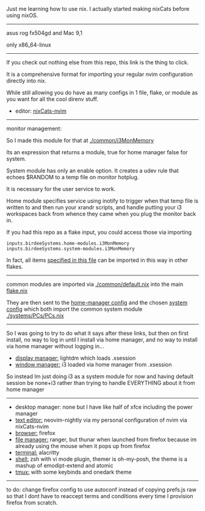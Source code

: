 Just me learning how to use nix. I actually started making nixCats before using nixOS.

---

asus rog fx504gd and Mac 9,1

only x86_64-linux

---

If you check out nothing else from this repo, this link is the thing to click.

It is a comprehensive format for importing your regular nvim configuration directly into nix.

While still allowing you do have as many configs in 1 file, flake, or module as you want for all the cool direnv stuff.

- editor: [nixCats-nvim](https://github.com/BirdeeHub/nixCats-nvim)

---

monitor management:

  So I made this module for that at [./common/i3MonMemory](./common/i3MonMemory)

  Its an expression that returns a module, true for home manager false for system.

  System module has only an enable option.
  It creates a udev rule that echoes $RANDOM to a temp file on monitor hotplug.

  It is necessary for the user service to work.

  Home module specifies service using inotify to trigger when that temp file is written to and then run your xrandr scripts, and handle putting your i3 workspaces back from whence they came when you plug the monitor back in.

  If you had this repo as a flake input, you could access those via importing

    inputs.birdeeSystems.home-modules.i3MonMemory
    inputs.birdeeSystems.system-modules.i3MonMemory

  In fact, all items [specified in this file](./common/default.nix) can be imported in this way in other flakes.

---

common modules are imported via [./common/default.nix](./common/default.nix) into the main [flake.nix](./flake.nix)

They are then sent to the [home-manager config](./homes/birdee.nix) and the chosen [system](./systems/PCs/aSUS/default.nix) [config](./systems/PCs/dustbook/default.nix) which both import the common system module [./systems/PCs/PCs.nix](./systems/PCs/PCs.nix)

---

So I was going to try to do what it says after these links, but then on first install, no way to log in until I install via home manager, and no way to install via home manager without logging in...
- [display manager:](./common/lightdm/default.nix) lightdm which loads .xsession
- [window manager:](./common/i3/default.nix) i3 loaded via home manager from .xsession

So instead Im just doing i3 as a system module for now and having default session be none+i3
rather than trying to handle EVERYTHING about it from home manager

---

- desktop manager: none but I have like half of xfce including the power manager
- [text editor:](./common/birdeevim) neovim-nightly via my personal configuration of nvim via nixCats-nvim
- [browser:](./common/firefox) firefox
- [file manager:](./common/ranger/default.nix) ranger, but thunar when launched from firefox because im already using the mouse when it pops up from firefox
- [terminal:](./common/term/alacritty/default.nix) alacritty
- [shell:](./common/term/shell/home/zsh.nix) zsh with vi mode plugin, themer is oh-my-posh, the theme is a mashup of emodipt-extend and atomic
- [tmux:](./common/term/tmux/default.nix) with some keybinds and onedark theme

---

to do: change firefox config to use autoconf instead of copying prefs.js raw so that I dont have to reaccept terms and conditions every time I provision firefox from scratch.
